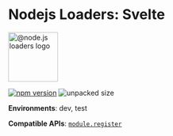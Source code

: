 # Nodejs Loaders: Svelte

<img src="https://raw.githubusercontent.com/nodejs-loaders/nodejs-loaders/refs/heads/main/logo.svg" height="100" width="100" alt="@node.js loaders logo" />

[![npm version](https://img.shields.io/npm/v/@nodejs-loaders/svelte.svg)](https://www.npmjs.com/package/nodejs-loaders/svelte)
![unpacked size](https://img.shields.io/npm/unpacked-size/@nodejs-loaders/svelte)

**Environments**: dev, test

**Compatible APIs**: [`module.register`](https://nodejs.org/api/module.html#moduleregisterspecifier-parenturl-options)
